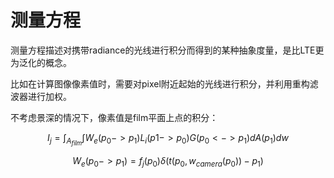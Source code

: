 # 测量方程

测量方程描述对携带radiance的光线进行积分而得到的某种抽象度量，是比LTE更为泛化的概念。


比如在计算图像像素值时，需要对pixel附近起始的光线进行积分，并利用重构滤波器进行加权。

不考虑景深的情况下，像素值是film平面上点的积分：

$$I_j = \int_{A_{film}} \int W_e(p_0 -> p_1) L_i(p1 -> p_0) G(p_0 <-> p_1) dA(p_1) dw$$

$$W_e(p_0 -> p_1) = f_j(p_0) \delta(t(p_0,w_{camera}(p_0)) - p_1)$$